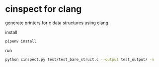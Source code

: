 # cinspect for clang

generate printers for c data structures using clang

install

```
pipenv install
```

run

```bash
python cinspect.py test/test_bare_struct.c --output test_output/ -v
```
